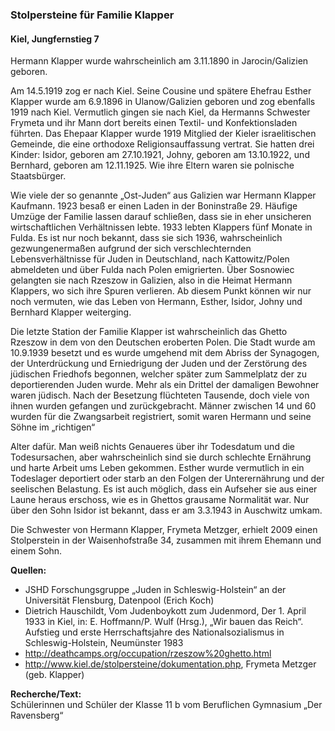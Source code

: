 ### Stolpersteine für Familie Klapper
#### Kiel, Jungfernstieg 7

Hermann Klapper wurde wahrscheinlich am 3.11.1890 in Jarocin/Galizien geboren.

Am 14.5.1919 zog er nach Kiel. Seine Cousine und spätere Ehefrau Esther Klapper wurde am 6.9.1896 in Ulanow/Galizien geboren und zog ebenfalls 1919 nach Kiel. Vermutlich gingen sie nach Kiel, da Hermanns Schwester Frymeta und ihr Mann dort bereits einen Textil- und Konfektionsladen führten. Das Ehepaar Klapper wurde 1919 Mitglied der Kieler israelitischen Gemeinde, die eine orthodoxe Religionsauffassung vertrat. Sie hatten drei Kinder: Isidor, geboren am 27.10.1921, Johny, geboren am 13.10.1922, und Bernhard, geboren am 12.11.1925. Wie ihre Eltern waren sie polnische Staatsbürger.

Wie viele der so genannte „Ost-Juden“ aus Galizien war Hermann Klapper Kaufmann. 1923 besaß er einen Laden in der Boninstraße 29. Häufige Umzüge der Familie lassen darauf schließen, dass sie in eher unsicheren wirtschaftlichen Verhältnissen lebte. 1933 lebten Klappers fünf Monate in Fulda. Es ist nur noch bekannt, dass sie sich 1936, wahrscheinlich gezwungenermaßen aufgrund der sich verschlechternden Lebensverhältnisse für Juden in Deutschland, nach Kattowitz/Polen abmeldeten und über Fulda nach Polen emigrierten. Über Sosnowiec gelangten sie nach Rzeszow in Galizien, also in die Heimat Hermann Klappers, wo sich ihre Spuren verlieren. Ab diesem Punkt können wir nur noch vermuten, wie das Leben von Hermann, Esther, Isidor, Johny und Bernhard Klapper weiterging.

Die letzte Station der Familie Klapper ist wahrscheinlich das Ghetto Rzeszow in dem von den Deutschen eroberten Polen. Die Stadt wurde am 10.9.1939 besetzt und es wurde umgehend mit dem Abriss der Synagogen, der Unterdrückung und Erniedrigung der Juden und der Zerstörung des jüdischen Friedhofs begonnen, welcher später zum Sammelplatz der zu deportierenden Juden wurde. Mehr als ein Drittel der damaligen Bewohner waren jüdisch. Nach der Besetzung flüchteten Tausende, doch viele von ihnen wurden gefangen und zurückgebracht. Männer zwischen 14 und 60 wurden für die Zwangsarbeit registriert, somit waren Hermann und seine Söhne im „richtigen“

Alter dafür. Man weiß nichts Genaueres über ihr Todesdatum und die Todesursachen, aber wahrscheinlich sind sie durch schlechte Ernährung und harte Arbeit ums Leben gekommen. Esther wurde vermutlich in ein Todeslager deportiert oder starb an den Folgen der Unterernährung und der seelischen Belastung. Es ist auch möglich, dass ein Aufseher sie aus einer Laune heraus erschoss, wie es in Ghettos grausame Normalität war. Nur über den Sohn Isidor ist bekannt, dass er am 3.3.1943 in Auschwitz umkam.

Die Schwester von Hermann Klapper, Frymeta Metzger, erhielt 2009 einen Stolperstein in der Waisenhofstraße 34, zusammen mit ihrem Ehemann und einem Sohn.

**Quellen:**
- JSHD Forschungsgruppe „Juden in Schleswig-Holstein“ an der Universität Flensburg, Datenpool (Erich Koch)
- Dietrich Hauschildt, Vom Judenboykott zum Judenmord, Der 1. April 1933 in Kiel, in: E. Hoffmann/P. Wulf (Hrsg.), „Wir bauen das Reich“. Aufstieg und erste Herrschaftsjahre des Nationalsozialismus in Schleswig-Holstein, Neumünster 1983
- http://deathcamps.org/occupation/rzeszow%20ghetto.html
- http://www.kiel.de/stolpersteine/dokumentation.php, Frymeta Metzger (geb. Klapper)

**Recherche/Text:**  
Schülerinnen und Schüler der Klasse 11 b vom Beruflichen Gymnasium „Der Ravensberg“